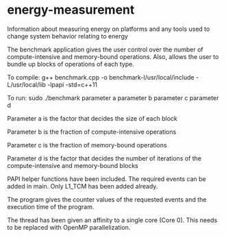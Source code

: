 # energy-measurement
Information about measuring energy on platforms and any tools used to change system behavior relating to energy


The benchmark application gives the user control over the number of compute-intensive and memory-bound operations.
Also, allows the user to bundle up blocks of operations of each type.

To compile: g++ benchmark.cpp -o benchmark-I/usr/local/include -L/usr/local/lib -lpapi -std=c++11

To run: sudo ./benchmark parameter a parameter b parameter c parameter d

Parameter a is the factor that decides the size of each block

Parameter b is the fraction of compute-intensive operations

Parameter c is the fraction of memory-bound operations

Parameter d is the factor that decides the number of iterations of the compute-intensive and memory-bound blocks

PAPI helper functions have been included. The required events can be added in main. Only L1_TCM has been added already.

The program gives the counter values of the requested events and the execution time of the program.

The thread has been given an affinity to a single core (Core 0). This needs to be replaced with OpenMP parallelization.
